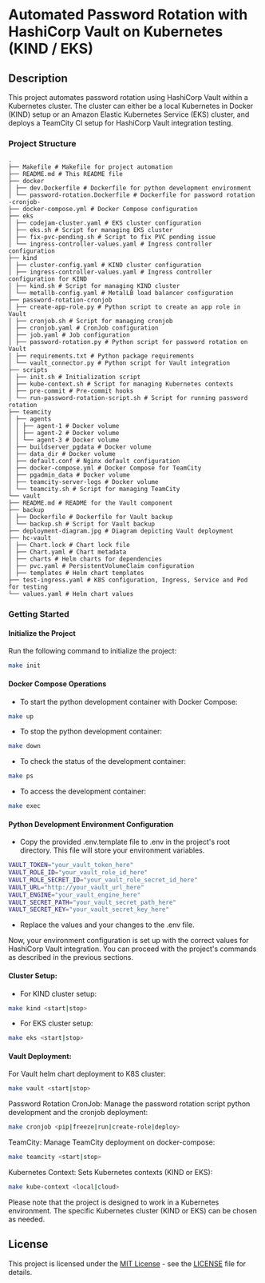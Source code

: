 # Automated Password Rotation with HashiCorp Vault on Kubernetes (KIND / EKS)

## Description

This project automates password rotation using HashiCorp Vault within a Kubernetes cluster.   The cluster can either be a local Kubernetes in Docker (KIND) setup or an Amazon Elastic Kubernetes Service (EKS) cluster, and deploys a TeamCity CI setup for HashiCorp Vault integration testing.

### Project Structure
```
.
├── Makefile # Makefile for project automation
├── README.md # This README file
├── docker
│ ├── dev.Dockerfile # Dockerfile for python development environment
│ └── password-rotation.Dockerfile # Dockerfile for password rotation -cronjob-
├── docker-compose.yml # Docker Compose configuration
├── eks
│ ├── codejam-cluster.yaml # EKS cluster configuration
│ ├── eks.sh # Script for managing EKS cluster
│ ├── fix-pvc-pending.sh # Script to fix PVC pending issue
│ └── ingress-controller-values.yaml # Ingress controller configuration
├── kind
│ ├── cluster-config.yaml # KIND cluster configuration
│ ├── ingress-controller-values.yaml # Ingress controller configuration for KIND
│ ├── kind.sh # Script for managing KIND cluster
│ └── metallb-config.yaml # MetalLB load balancer configuration
├── password-rotation-cronjob
│ ├── create-app-role.py # Python script to create an app role in Vault
│ ├── cronjob.sh # Script for managing cronjob
│ ├── cronjob.yaml # CronJob configuration
│ ├── job.yaml # Job configuration
│ ├── password-rotation.py # Python script for password rotation on Vault
│ ├── requirements.txt # Python package requirements
│ └── vault_connector.py # Python script for Vault integration
├── scripts
│ ├── init.sh # Initialization script
│ ├── kube-context.sh # Script for managing Kubernetes contexts
│ ├── pre-commit # Pre-commit hooks
│ └── run-password-rotation-script.sh # Script for running password rotation
├── teamcity
│ ├── agents
│ │ ├── agent-1 # Docker volume
│ │ ├── agent-2 # Docker volume
│ │ └── agent-3 # Docker volume
│ ├── buildserver_pgdata # Docker volume
│ ├── data_dir # Docker volume
│ ├── default.conf # Nginx default configuration
│ ├── docker-compose.yml # Docker Compose for TeamCity
│ ├── pgadmin_data # Docker volume
│ ├── teamcity-server-logs # Docker volume
│ └── teamcity.sh # Script for managing TeamCity
└── vault
├── README.md # README for the Vault component
├── backup
│ ├── Dockerfile # Dockerfile for Vault backup
│ └── backup.sh # Script for Vault backup
├── deployment-diagram.jpg # Diagram depicting Vault deployment
├── hc-vault
│ ├── Chart.lock # Chart lock file
│ ├── Chart.yaml # Chart metadata
│ ├── charts # Helm charts for dependencies
│ ├── pvc.yaml # PersistentVolumeClaim configuration
│ ├── templates # Helm chart templates
├── test-ingress.yaml # K8S configuration, Ingress, Service and Pod for testing
└── values.yaml # Helm chart values
```

### Getting Started

#### Initialize the Project

Run the following command to initialize the project:

```bash
make init
```

#### Docker Compose Operations

- To start the python development container with Docker Compose:
```bash
make up
```

- To stop the python development container:
```bash
make down
```

- To check the status of the development container:
```bash
make ps
```

- To access the development container:
```bash
make exec
```

#### Python Development Environment Configuration
- Copy the provided .env.template file to .env in the project's root directory. This file will store your environment variables.
```bash
VAULT_TOKEN="your_vault_token_here"
VAULT_ROLE_ID="your_vault_role_id_here"
VAULT_ROLE_SECRET_ID="your_vault_role_secret_id_here"
VAULT_URL="http://your_vault_url_here"
VAULT_ENGINE="your_vault_engine_here"
VAULT_SECRET_PATH="your_vault_secret_path_here"
VAULT_SECRET_KEY="your_vault_secret_key_here"
```
- Replace the values and your changes to the .env file.  

Now, your environment configuration is set up with the correct values for HashiCorp Vault integration. You can proceed with the project's commands as described in the previous sections.

#### Cluster Setup:
- For KIND cluster setup:
```bash
make kind <start|stop>
```

- For EKS cluster setup:
```bash
make eks <start|stop>
```

#### Vault Deployment:
For Vault helm chart deployment to K8S cluster:
```bash
make vault <start|stop>
```

Password Rotation CronJob:
Manage the password rotation script python development and the cronjob deployment:
```bash
make cronjob <pip|freeze|run|create-role|deploy>
```

TeamCity:
Manage TeamCity deployment on docker-compose:
```bash
make teamcity <start|stop>
```

Kubernetes Context:
Sets Kubernetes contexts (KIND or EKS):
```bash
make kube-context <local|cloud>
```

Please note that the project is designed to work in a Kubernetes environment. The specific Kubernetes cluster (KIND or EKS) can be chosen as needed.

## License

This project is licensed under the [MIT License](LICENSE) - see the [LICENSE](LICENSE) file for details.